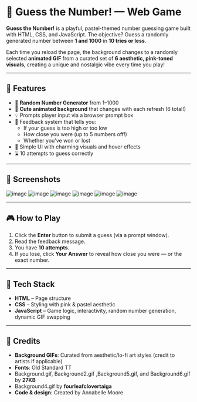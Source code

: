 # 🎲 Guess the Number! — Web Game

**Guess the Number!** is a playful, pastel-themed number guessing game built with HTML, CSS, and JavaScript. The objective? Guess a randomly generated number between **1 and 1000** in **10 tries or less**.

Each time you reload the page, the background changes to a randomly selected **animated GIF** from a curated set of **6 aesthetic, pink-toned visuals**, creating a unique and nostalgic vibe every time you play!

---

## 🌸 Features

- 🎯 **Random Number Generator** from 1–1000
- 🎀 **Cute animated background** that changes with each refresh (6 total!)
- 💡 Prompts player input via a browser prompt box
- 💬 Feedback system that tells you:
  - If your guess is too high or too low
  - How close you were (up to 5 numbers off!)
  - Whether you've won or lost
- 🎉 Simple UI with charming visuals and hover effects
- ⌛ 10 attempts to guess correctly

---
## 📸 Screenshots
![image](https://github.com/user-attachments/assets/93cd5adb-ec6c-492f-add6-7e9f3cadbfbb)
![image](https://github.com/user-attachments/assets/af78d7df-5baa-4798-88f2-233085fe1316)
![image](https://github.com/user-attachments/assets/6fab51bc-5c15-475a-8461-73edf55d7abf)
![image](https://github.com/user-attachments/assets/845a1d6d-bb1a-4692-98c6-c3143c7d47e4)
![image](https://github.com/user-attachments/assets/bb41f703-6651-45b8-9568-bc44077fdfa8)
![image](https://github.com/user-attachments/assets/d4257faf-7e9c-4063-82af-0d804a1a4962)

---
## 🎮 How to Play

1. Click the **Enter** button to submit a guess (via a prompt window).
2. Read the feedback message.
3. You have **10 attempts**.
4. If you lose, click **Your Answer** to reveal how close you were — or the exact number.

---

## 🧠 Tech Stack

- **HTML** – Page structure
- **CSS** – Styling with pink & pastel aesthetic
- **JavaScript** – Game logic, interactivity, random number generation, dynamic GIF swapping

---
## 📎 Credits
- **Background GIFs**: Curated from aesthetic/lo-fi art styles (credit to artists if applicable)
- **Fonts**: Old Standard TT
- Background.gif, Background2.gif ,Background5.gif, and Background6.gif by **27KB**
- Background4.gif by **fourleafclovertaiga**
- **Code & design**: Created by Annabelle Moore
